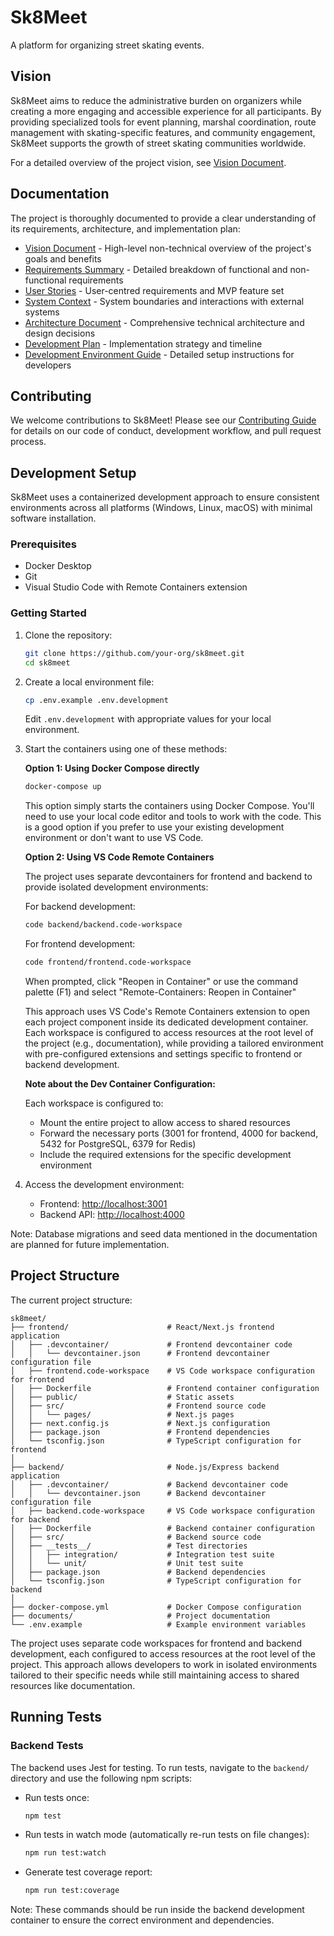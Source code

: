 # Sk8Meet

A platform for organizing street skating events.

## Vision

Sk8Meet aims to reduce the administrative burden on organizers while creating a more engaging and accessible experience for all participants. By providing specialized tools for event planning, marshal coordination, route management with skating-specific features, and community engagement, Sk8Meet supports the growth of street skating communities worldwide.

For a detailed overview of the project vision, see [Vision Document](documents/vision.md).

## Documentation

The project is thoroughly documented to provide a clear understanding of its requirements, architecture, and implementation plan:

- [Vision Document](documents/vision.md) - High-level non-technical overview of the project's goals and benefits
- [Requirements Summary](documents/requirements_summary.md) - Detailed breakdown of functional and non-functional requirements
- [User Stories](documents/user_stories.md) - User-centred requirements and MVP feature set
- [System Context](documents/system_context.md) - System boundaries and interactions with external systems
- [Architecture Document](documents/architecture.md) - Comprehensive technical architecture and design decisions
- [Development Plan](documents/development-plan.md) - Implementation strategy and timeline
- [Development Environment Guide](documents/dev-environment-guide.md) - Detailed setup instructions for developers

## Contributing

We welcome contributions to Sk8Meet! Please see our [Contributing Guide](CONTRIBUTING.md) for details on our code of conduct, development workflow, and pull request process.

## Development Setup

Sk8Meet uses a containerized development approach to ensure consistent environments across all platforms (Windows, Linux, macOS) with minimal software installation.

### Prerequisites

- Docker Desktop
- Git
- Visual Studio Code with Remote Containers extension

### Getting Started

1. Clone the repository:

   ```bash
   git clone https://github.com/your-org/sk8meet.git
   cd sk8meet
   ```

2. Create a local environment file:

   ```bash
   cp .env.example .env.development
   ```

   Edit `.env.development` with appropriate values for your local environment.

3. Start the containers using one of these methods:

   **Option 1: Using Docker Compose directly**

   ```bash
   docker-compose up
   ```

   This option simply starts the containers using Docker Compose. You'll need to use your local code editor and tools to work with the code. This is a good option if you prefer to use your existing development environment or don't want to use VS Code.

   **Option 2: Using VS Code Remote Containers**

   The project uses separate devcontainers for frontend and backend to provide isolated development environments:

   For backend development:

   ```bash
   code backend/backend.code-workspace
   ```

   For frontend development:

   ```bash
   code frontend/frontend.code-workspace
   ```

   When prompted, click "Reopen in Container" or use the command palette (F1) and select "Remote-Containers: Reopen in Container"

   This approach uses VS Code's Remote Containers extension to open each project component inside its dedicated development container. Each workspace is configured to access resources at the root level of the project (e.g., documentation), while providing a tailored environment with pre-configured extensions and settings specific to frontend or backend development.

   **Note about the Dev Container Configuration:**

   Each workspace is configured to:
   - Mount the entire project to allow access to shared resources
   - Forward the necessary ports (3001 for frontend, 4000 for backend, 5432 for PostgreSQL, 6379 for Redis)
   - Include the required extensions for the specific development environment

4. Access the development environment:
   - Frontend: <http://localhost:3001>
   - Backend API: <http://localhost:4000>

Note: Database migrations and seed data mentioned in the documentation are planned for future implementation.

## Project Structure

The current project structure:

```text
sk8meet/
├── frontend/                      # React/Next.js frontend application
│   ├── .devcontainer/             # Frontend devcontainer code
│   │   └── devcontainer.json      # Frontend devcontainer configuration file
│   ├── frontend.code-workspace    # VS Code workspace configuration for frontend
│   ├── Dockerfile                 # Frontend container configuration
│   ├── public/                    # Static assets
│   ├── src/                       # Frontend source code
│   │   └── pages/                 # Next.js pages
│   ├── next.config.js             # Next.js configuration
│   ├── package.json               # Frontend dependencies
│   └── tsconfig.json              # TypeScript configuration for frontend
│
├── backend/                       # Node.js/Express backend application
│   ├── .devcontainer/             # Backend devcontainer code
│   │   └── devcontainer.json      # Backend devcontainer configuration file
│   ├── backend.code-workspace     # VS Code workspace configuration for backend
│   ├── Dockerfile                 # Backend container configuration
│   ├── src/                       # Backend source code
│   ├── __tests__/                 # Test directories
│   │   ├── integration/           # Integration test suite
│   │   └── unit/                  # Unit test suite
│   ├── package.json               # Backend dependencies
│   └── tsconfig.json              # TypeScript configuration for backend
│
├── docker-compose.yml             # Docker Compose configuration
├── documents/                     # Project documentation
└── .env.example                   # Example environment variables
```

The project uses separate code workspaces for frontend and backend development, each configured to access resources at the root level of the project. This approach allows developers to work in isolated environments tailored to their specific needs while still maintaining access to shared resources like documentation.

## Running Tests

### Backend Tests

The backend uses Jest for testing. To run tests, navigate to the `backend/` directory and use the following npm scripts:

- Run tests once:

  ```bash
  npm test
  ```

- Run tests in watch mode (automatically re-run tests on file changes):

  ```bash
  npm run test:watch
  ```

- Generate test coverage report:

  ```bash
  npm run test:coverage
  ```

Note: These commands should be run inside the backend development container to ensure the correct environment and dependencies.
